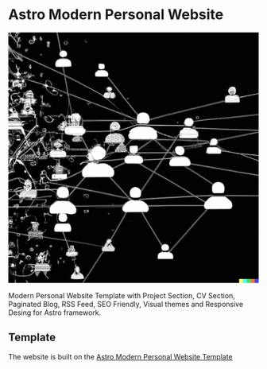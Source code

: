 # Astro Modern Personal Website

![Astro Modern Personal Website](public/social_img.png)

Modern Personal Website Template with Project Section, CV Section, Paginated Blog, RSS Feed, SEO Friendly, Visual themes and Responsive Desing for Astro framework.

## Template

The website is built on the [Astro Modern Personal Website Template](https://github.com/manuelernestog/)

